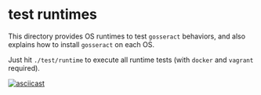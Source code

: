 # test runtimes

This directory provides OS runtimes to test `gosseract` behaviors, and also explains how to install `gosseract` on each OS.

Just hit `./test/runtime` to execute all runtime tests (with `docker` and `vagrant` required).

[![asciicast](https://asciinema.org/a/x5qV41l7P2N9fmSB1UWvO1Itq.png)](https://asciinema.org/a/x5qV41l7P2N9fmSB1UWvO1Itq)
